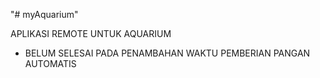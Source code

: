 "# myAquarium"

APLIKASI REMOTE UNTUK AQUARIUM

- BELUM SELESAI PADA PENAMBAHAN WAKTU PEMBERIAN PANGAN AUTOMATIS
